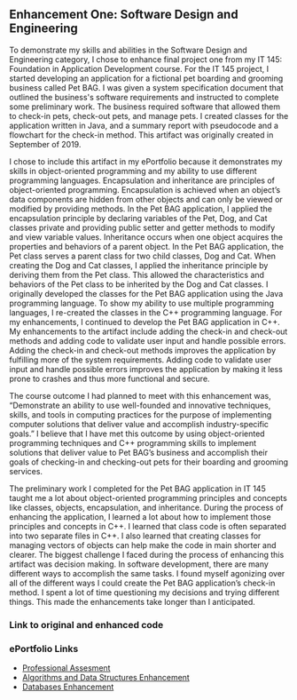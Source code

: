 ## Enhancement One: Software Design and Engineering
To demonstrate my skills and abilities in the Software Design and Engineering category, I chose to enhance final project one from my IT 145: Foundation in Application Development course. For the IT 145 project, I started developing an application for a fictional pet boarding and grooming business called Pet BAG. I was given a system specification document that outlined the business's software requirements and instructed to complete some preliminary work. The business required software that allowed them to check-in pets, check-out pets, and manage pets. I created classes for the application written in Java, and a summary report with pseudocode and a flowchart for the check-in method. This artifact was originally created in September of 2019.

I chose to include this artifact in my ePortfolio because it demonstrates my skills in object-oriented programming and my ability to use different programming languages. Encapsulation and inheritance are principles of object-oriented programming. Encapsulation is achieved when an object’s data components are hidden from other objects and can only be viewed or modified by providing methods. In the Pet BAG application, I applied the encapsulation principle by declaring variables of the Pet, Dog, and Cat classes private and providing public setter and getter methods to modify and view variable values. Inheritance occurs when one object acquires the properties and behaviors of a parent object. In the Pet BAG application, the Pet class serves a parent class for two child classes, Dog and Cat. When creating the Dog and Cat classes, I applied the inheritance principle by deriving them from the Pet class. This allowed the characteristics and behaviors of the Pet class to be inherited by the Dog and Cat classes. I originally developed the classes for the Pet BAG application using the Java programming language. To show my ability to use multiple programming languages, I re-created the classes in the C++ programming language. For my enhancements, I continued to develop the Pet BAG application in C++. My enhancements to the artifact include adding the check-in and check-out methods and adding code to validate user input and handle possible errors. Adding the check-in and check-out methods improves the application by fulfilling more of the system requirements. Adding code to validate user input and handle possible errors improves the application by making it less prone to crashes and thus more functional and secure. 

The course outcome I had planned to meet with this enhancement was, “Demonstrate an ability to use well-founded and innovative techniques, skills, and tools in computing practices for the purpose of implementing computer solutions that deliver value and accomplish industry-specific goals.” I believe that I have met this outcome by using object-oriented programming techniques and C++ programming skills to implement solutions that deliver value to Pet BAG’s business and accomplish their goals of checking-in and checking-out pets for their boarding and grooming services.

The preliminary work I completed for the Pet BAG application in IT 145 taught me a lot about object-oriented programming principles and concepts like classes, objects, encapsulation, and inheritance. During the process of enhancing the application, I learned a lot about how to implement those principles and concepts in C++. I learned that class code is often separated into two separate files in C++. I also learned that creating classes for managing vectors of objects can help make the code in main shorter and clearer. The biggest challenge I faced during the process of enhancing this artifact was decision making. In software development, there are many different ways to accomplish the same tasks. I found myself agonizing over all of the different ways I could create the Pet BAG application’s check-in method. I spent a lot of time questioning my decisions and trying different things. This made the enhancements take longer than I anticipated. 

### Link to original and enhanced code 


### ePortfolio Links
- [Professional Assesment](https://aerielj.github.io/index.html)
- [Algorithms and Data Structures Enhancement](https://aerielj.github.io/AlgorithmsAndDataStructures.html)
- [Databases Enhancement](https://aerielj.github.io/DatabasesEnhancement.html)
